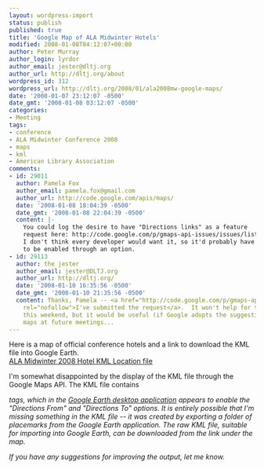 ```yaml
---
layout: wordpress-import
status: publish
published: true
title: 'Google Map of ALA Midwinter Hotels'
modified: 2008-01-08T04:12:07+00:00
author: Peter Murray
author_login: lyrdor
author_email: jester@dltj.org
author_url: http://dltj.org/about
wordpress_id: 312
wordpress_url: http://dltj.org/2008/01/ala2008mw-google-maps/
date: '2008-01-07 23:12:07 -0500'
date_gmt: '2008-01-08 03:12:07 -0500'
categories:
- Meeting
tags:
- conference
- ALA Midwinter Conference 2008
- maps
- kml
- American Library Association
comments:
- id: 29011
  author: Pamela Fox
  author_email: pamela.fox@gmail.com
  author_url: http://code.google.com/apis/maps/
  date: '2008-01-08 18:04:39 -0500'
  date_gmt: '2008-01-08 22:04:39 -0500'
  content: |-
    You could log the desire to have "Directions links" as a feature
    request here: http://code.google.com/p/gmaps-api-issues/issues/list
    I don't think every developer would want it, so it'd probably have
    to be enabled through an option.
- id: 29113
  author: the jester
  author_email: jester@DLTJ.org
  author_url: http://dltj.org/
  date: '2008-01-10 16:35:56 -0500'
  date_gmt: '2008-01-10 21:35:56 -0500'
  content: Thanks, Pamela -- <a href="http://code.google.com/p/gmaps-api-issues/issues/detail?id=75"
    rel="nofollow">I've submitted the request</a>.  It won't help for the conference
    this weekend, but it would be useful (if Google adopts the suggestion) for similar
    maps at future meetings...
---
```

<p>Here is a map of official conference hotels and a link to download the KML file into Google Earth.<br />
<a href="/wp-content/uploads/2008/ALA-MW-2008.kml">ALA Midwinter 2008 Hotel KML Location file</a></p>
<p>I'm somewhat disappointed by the display of the KML file through the Google Maps API.  The KML file contains<br />
<address> tags, which in the <a href="http://earth.google.com/download-earth.html" title="Download Google Earth application">Google Earth desktop application</a> appears to enable the "Directions From" and "Directions To" options.  It is entirely possible that I'm missing something in the KML file -- it was created by exporting a folder of placemarks from the Google Earth application.  The raw KML file, suitable for importing into Google Earth, can be downloaded from the link under the map.</p>
<p>If you have any suggestions for improving the output, let me know.</p>
